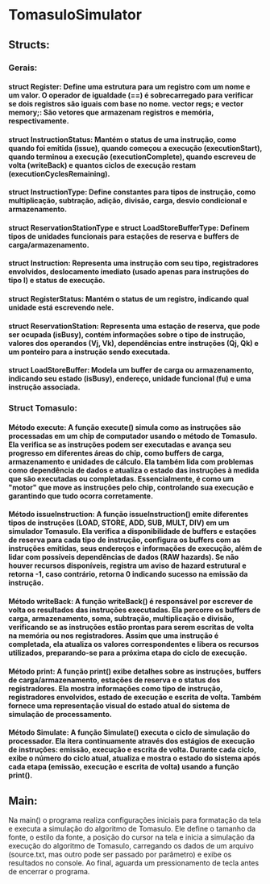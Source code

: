 # TomasuloSimulator

## Structs:

### Gerais:

#### struct Register: Define uma estrutura para um registro com um nome e um valor. O operador de igualdade (==) é sobrecarregado para verificar se dois registros são iguais com base no nome. vector<Register> regs; e vector<Register> memory;: São vetores que armazenam registros e memória, respectivamente.

#### struct InstructionStatus: Mantém o status de uma instrução, como quando foi emitida (issue), quando começou a execução (executionStart), quando terminou a execução (executionComplete), quando escreveu de volta (writeBack) e quantos ciclos de execução restam (executionCyclesRemaining).

#### struct InstructionType: Define constantes para tipos de instrução, como multiplicação, subtração, adição, divisão, carga, desvio condicional e armazenamento.

#### struct ReservationStationType e struct LoadStoreBufferType: Definem tipos de unidades funcionais para estações de reserva e buffers de carga/armazenamento.

#### struct Instruction: Representa uma instrução com seu tipo, registradores envolvidos, deslocamento imediato (usado apenas para instruções do tipo I) e status de execução.

#### struct RegisterStatus: Mantém o status de um registro, indicando qual unidade está escrevendo nele.

#### struct ReservationStation: Representa uma estação de reserva, que pode ser ocupada (isBusy), contém informações sobre o tipo de instrução, valores dos operandos (Vj, Vk), dependências entre instruções (Qj, Qk) e um ponteiro para a instrução sendo executada.

#### struct LoadStoreBuffer: Modela um buffer de carga ou armazenamento, indicando seu estado (isBusy), endereço, unidade funcional (fu) e uma instrução associada.

### Struct Tomasulo:

#### Método execute: A função execute() simula como as instruções são processadas em um chip de computador usando o método de Tomasulo. Ela verifica se as instruções podem ser executadas e avança seu progresso em diferentes áreas do chip, como buffers de carga, armazenamento e unidades de cálculo. Ela também lida com problemas como dependência de dados e atualiza o estado das instruções à medida que são executadas ou completadas. Essencialmente, é como um "motor" que move as instruções pelo chip, controlando sua execução e garantindo que tudo ocorra corretamente.

#### Método issueInstruction: A função issueInstruction() emite diferentes tipos de instruções (LOAD, STORE, ADD, SUB, MULT, DIV) em um simulador Tomasulo. Ela verifica a disponibilidade de buffers e estações de reserva para cada tipo de instrução, configura os buffers com as instruções emitidas, seus endereços e informações de execução, além de lidar com possíveis dependências de dados (RAW hazards). Se não houver recursos disponíveis, registra um aviso de hazard estrutural e retorna -1, caso contrário, retorna 0 indicando sucesso na emissão da instrução.

#### Método writeBack: A função writeBack() é responsável por escrever de volta os resultados das instruções executadas. Ela percorre os buffers de carga, armazenamento, soma, subtração, multiplicação e divisão, verificando se as instruções estão prontas para serem escritas de volta na memória ou nos registradores. Assim que uma instrução é completada, ela atualiza os valores correspondentes e libera os recursos utilizados, preparando-se para a próxima etapa do ciclo de execução.

#### Método print: A função print() exibe detalhes sobre as instruções, buffers de carga/armazenamento, estações de reserva e o status dos registradores. Ela mostra informações como tipo de instrução, registradores envolvidos, estado de execução e escrita de volta. Também fornece uma representação visual do estado atual do sistema de simulação de processamento.

#### Método Simulate: A função Simulate() executa o ciclo de simulação do processador. Ela itera continuamente através dos estágios de execução de instruções: emissão, execução e escrita de volta. Durante cada ciclo, exibe o número do ciclo atual, atualiza e mostra o estado do sistema após cada etapa (emissão, execução e escrita de volta) usando a função print().

## Main: 

Na main() o programa realiza configurações iniciais para formatação da tela e executa a simulação do algoritmo de Tomasulo. Ele define o tamanho da fonte, o estilo da fonte, a posição do cursor na tela e inicia a simulação da execução do algoritmo de Tomasulo, carregando os dados de um arquivo (source.txt, mas outro pode ser passado por parâmetro) e exibe os resultados no console. Ao final, aguarda um pressionamento de tecla antes de encerrar o programa.
